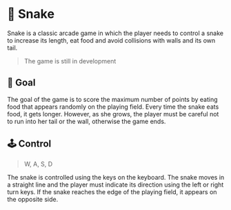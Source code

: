 # 🐍 Snake

Snake is a classic arcade game in which the player needs to control a snake to increase its length, eat food and avoid collisions with walls and its own tail.

> The game is still in development


## 🎯 Goal

The goal of the game is to score the maximum number of points by eating food that appears randomly on the playing field. Every time the snake eats food, it gets longer. However, as she grows, the player must be careful not to run into her tail or the wall, otherwise the game ends.

## 🕹️ Control

> W, A, S, D

The snake is controlled using the keys on the keyboard. The snake moves in a straight line and the player must indicate its direction using the left or right turn keys. If the snake reaches the edge of the playing field, it appears on the opposite side.
